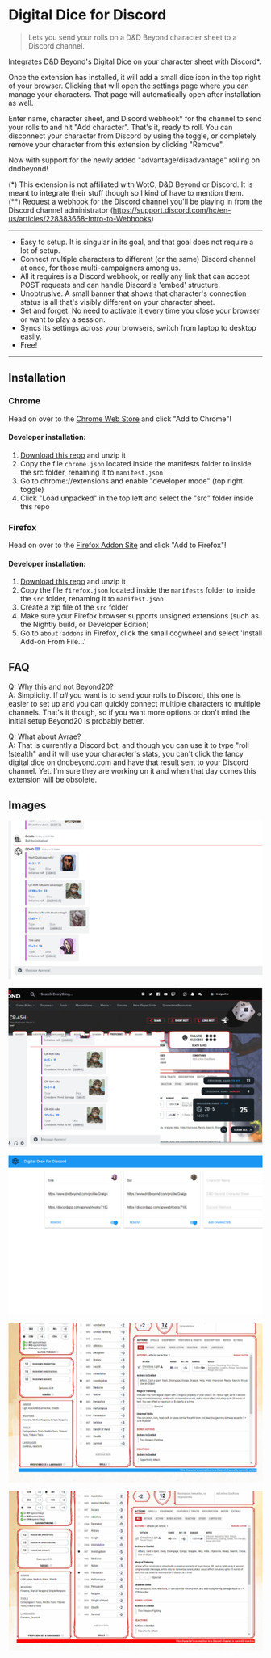# Digital Dice for Discord
>Lets you send your rolls on a D&D Beyond character sheet to a Discord channel. 

Integrates D&D Beyond's Digital Dice on your character sheet with Discord*.

Once the extension has installed, it will add a small dice icon in the top right of your browser. Clicking that will 
open the settings page where you can manage your characters. That page will automatically open after installation as 
well.

Enter name, character sheet, and Discord webhook* for the channel to send your rolls to and hit "Add character". 
That's it, ready to roll. You can disconnect your character from Discord by using the toggle, or completely remove 
your character from this extension by clicking "Remove".

Now with support for the newly added "advantage/disadvantage" rolling on dndbeyond!

(\*) This extension is not affiliated with WotC, D&D Beyond or Discord. It is meant to integrate their stuff 
though so I kind of have to mention them.  
(\*\*) Request a webhook for the Discord channel you'll be playing in from the Discord channel administrator 
(https://support.discord.com/hc/en-us/articles/228383668-Intro-to-Webhooks)

-----------------------------------------------------------------------

- Easy to setup. It is singular in its goal, and that goal does not require a lot of setup.
- Connect multiple characters to different (or the same) Discord channel at once, for those multi-campaigners among us.
- All it requires is a Discord webhook, or really any link that can accept POST requests and can handle Discord's 'embed' structure.
- Unobtrusive. A small banner that shows that character's connection status is all that's visibly different on your character sheet.
- Set and forget. No need to activate it every time you close your browser or want to play a session.
- Syncs its settings across your browsers, switch from laptop to desktop easily.
- Free!

-----------------------------------------------------------------------
## Installation

### Chrome

Head on over to the [Chrome Web Store](https://chrome.google.com/webstore/detail/digital-dice-for-discord/oihhmjdpffiifofgmhkjimhnbfhelinm) and click "Add to Chrome"!

#### Developer installation:
1. [Download this repo](https://github.com/nick-vanpraet/dndbeyonddigitaldicefordiscord/archive/master.zip) and unzip it
2. Copy the file `chrome.json` located inside the manifests folder to inside the src folder, renaming it to `manifest.json`
3. Go to chrome://extensions and enable "developer mode" (top right toggle)
4. Click "Load unpacked" in the top left and select the "src" folder inside this repo

### Firefox

Head on over to the [Firefox Addon Site](https://addons.mozilla.org/en-US/firefox/addon/digital-dice-for-discord/) and click "Add to Firefox"!

#### Developer installation:
1. [Download this repo](https://github.com/nick-vanpraet/dndbeyonddigitaldicefordiscord/archive/master.zip) and unzip it
2. Copy the file `firefox.json` located inside the `manifests` folder to inside the `src` folder, renaming it to `manifest.json`
3. Create a zip file of the `src` folder
4. Make sure your Firefox browser supports unsigned extensions (such as the Nightly build, or Developer Edition)
5. Go to `about:addons` in Firefox, click the small cogwheel and select 'Install Add-on From File...'

## FAQ

Q: Why this and not Beyond20?  
A: Simplicity. If *all* you want is to send your rolls to Discord, this one is easier to set up and you can quickly 
connect multiple characters to multiple channels. That's it though, so if you want more options or don't mind the 
initial setup Beyond20 is probably better.

Q: What about Avrae?  
A: That is currently a Discord bot, and though you can use it to type "roll !stealth" and it will use your character's 
stats, you can't click the fancy digital dice on dndbeyond.com and have that result sent to your Discord channel. Yet. 
I'm sure they are working on it and when that day comes this extension will be obsolete.

## Images

![alt text](store/slides/discord-msg.png "The dice roll after it is sent to Discord.")

![alt text](store/slides/sendtodiscord.png "Sending to Discord.")

![alt text](store/slides/settings.png "The settings pane.")

![alt text](store/slides/tinkconnected.png "Connected.")

![alt text](store/slides/tinkdisconnected.png "Disconnected.")